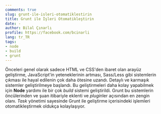 ```yaml
---
comments: true
slug: grunt-ile-isleri-otomatiklestirin
title: Grunt ile İşleri Otomatikleştirin
date: -
author: Bilal Çınarlı
profile: https://facebook.com/bcinarli
lang: tr_TR
tags:
- node
- build
- grunt
---
```


Önceleri genel olarak sadece HTML ve CSS'den ibaret olan arayüz geliştirme, JavaScript'in yeteneklerinin artması, Sass/Less gibi sistemlerin çıkması ile hayal edilenin çok daha ötesine uzandı. Detaylı ve karmaşık sistemler geliştirilmeye başlandı. Bu geliştirmeleri daha kolay yapabilmek için __Node__ yardımı ile bir çok _build_ sistemi geliştirildi. Grunt bu sistemlerin öncülerinden ve şuan itibariyle eklenti ve *plugin*ler açısından en zengin olanı. *Task* yönetimi sayesinde Grunt ile geliştirme içerisindeki işlemleri otomatikleştirmek oldukça kolaylaşıyor.
